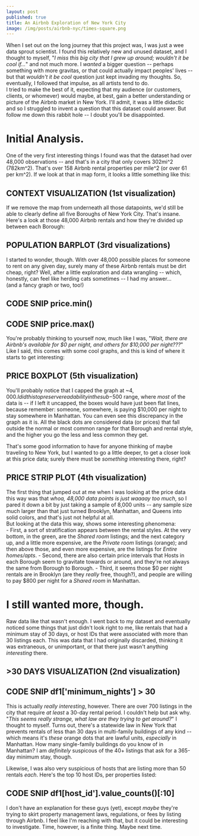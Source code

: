 ```yaml
---
layout: post
published: true
title: An Airbnb Exploration of New York City
image: /img/posts/airbnb-nyc/times-square.png
---
```



When I set out on the long journey that this project was, I was just a wee data sprout scientist. I found this relatively new and unused dataset, and I thought to myself, "_I miss this big city that I grew up around; wouldn't it be cool if..._" and not much more. I _wanted_ a bigger question -- perhaps something with more gravitas, or that could actually impact peoples' lives -- but that _wouldn't it be cool_ question just kept invading my thoughts. So, eventually, I followed that impulse, as all artists tend to do.  
I tried to make the best of it, expecting that my audience (or customers, clients, or whomever) would maybe, at best, gain a better understanding or picture of the Airbnb market in New York. I'll admit, it was a little didactic and so I struggled to invent a question that this dataset could answer. But follow me down this rabbit hole -- I doubt you'll be disappointed.

# Initial Analysis.

One of the very first interesting things I found was that the dataset had over 48,000 observations -- and that's in a city that only covers 302mi^2 (782km^2). That's over 158 Airbnb rental properties per mile^2 (or over 61 per km^2). If we look at that in map form, it looks a little something like this:

## CONTEXT VISUALIZATION (1st visualization)

If we remove the map from underneath all those datapoints, we'd still be able to clearly define all five Boroughs of New York City. That's insane. Here's a look at those 48,000 Airbnb rentals and how they're divided up between each Borough:

## POPULATION BARPLOT (3rd visualizations)

I started to wonder, though. With over 48,000 possible places for someone to rent on any given day, surely many of these Airbnb rentals must be dirt cheap, right? Well, after a little exploration and data wrangling -- which, honestly, can feel like herding cats sometimes -- I had my answer...  
(and a fancy graph or two, too!)

## CODE SNIP price.min()

## CODE SNIP price.max()

You're probably thinking to yourself now, much like I was, "_Wait, there are Airbnb's available for $0 per night, and others for $10,000 per night???_" Like I said, this comes with some cool graphs, and this is kind of where it starts to get interesting:

## PRICE BOXPLOT (5th visualization)

You'll probably notice that I capped the graph at ~$4,000. I did this to preserve readability in the sub-$500 range, where _most_ of the data is -- if I left it uncapped, the boxes would have just been flat lines, because remember: someone, somewhere, is paying $10,000 per night to stay somewhere in Manhattan. You can even see this discrepancy in the graph as it is. All the black dots are considered data (or prices) that fall outside the normal or most common range for that Borough and rental style, and the higher you go the less and less common they get.

That's some good information to have for anyone thinking of maybe traveling to New York, but I wanted to go a little deeper, to get a closer look at this price data; surely there must be _something_ interesting there, right?

## PRICE STRIP PLOT (4th visualization)

The first thing that jumped out at me when I was looking at the price data this way was that _whoa, 48,000 data points is just waaaay too much_, so I pared it down a bit by just taking a sample of 8,000 units -- any sample size much larger than that just turned Brooklyn, Manhattan, and Queens into solid colors, and that's just not helpful at all.  
But looking at the data this way, shows some interesting phenomena:  
	- First, a sort of stratification appears between the rental styles. At the very bottom, in the green, are the _Shared room_ listings; and the next category up, and a little more expensive, are the _Private room_ listings (orange); and then above those, and even more expensive, are the listings for _Entire homes/apts_. 
    - Second, there are also certain price intervals that Hosts in each Borough seem to gravitate towards or around, and they're not always the same from Borough to Borough.
    - Third, it seems those $0 per night rentals are in Brooklyn (are they _really_ free, though?), and people are willing to pay $800 per night for a _Shared room_ in Manhattan.

# I still wanted more, though.

Raw data like that wasn't enough. I went back to my dataset and eventually noticed some things that just didn't look right to me, like rentals that had a minimum stay of 30 days, or host IDs that were associated with more than 30 listings each. This was data that I had originally discarded, thinking it was extraneous, or unimportant, or that there just wasn't anything _interesting_ there.

## >30 DAYS VISUALIZATION (2nd visualization)

## CODE SNIP df1['minimum_nights'] > 30

This is actually _really interesting_, however. There are over 700 listings in the city that require _at least_ a 30-day rental period. I couldn't help but ask why. "_This seems really strange, what law are they trying to get around?_" I thought to myself. Turns out, there's a statewide law in New York that prevents rentals of less than 30 days in multi-family buildings of any kind -- which means it's _these_ orange dots that are lawful units, _especially_ in Manhattan. How many single-family buildings do you know of in Manhattan? I am _definitely_ suspicous of the 40+ listings that ask for a 365-day minimum stay, though.

Likewise, I was also very suspicious of hosts that are listing more than 50 rentals _each_. Here's the top 10 host IDs, per properties listed:

## CODE SNIP df1[host_id'].value_counts()[:10]

I don't have an explanation for these guys (yet), except _maybe_ they're trying to skirt property management laws, regulations, or fees by listing through Airbnb. I feel like I'm reaching with that, but it could be interesting to investigate. Time, however, is a finite thing. Maybe next time.











